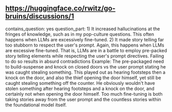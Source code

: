 ## https://huggingface.co/rwitz/go-bruins/discussions/1

contains_question: yes
question_part: 1) It increased hallucinations at the fringes of knowledge, such as in my pop-culture questions. This often happens when LLMs are excessively fine-tuned. 2) It made story telling far too stubborn to respect the user's prompt. Again, this happens when LLMs are excessive fine-tuned. That is, LLMs are in a battle to employ pre-packed story telling elements while respecting the user's prompt directives. Failing to do so results in absurd contradictions Example: The pre-packaged need to build-suspense and knock on closed doors vs the user prompt stating he was caught stealing something. This played out as hearing footsteps then a knock on the door, and also the thief opening the door himself, yet still be caught stealing something off the counter. He obviously wouldn't have stolen something after hearing footsteps and a knock on the door, and certainly not when opening the door himself. Too much fine-tuning is both taking stories away from the user prompt and the countless stories within the foundational model itself.